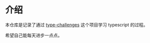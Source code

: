 # 介绍
本仓库是记录了通过 [type-challenges](https://github.com/type-challenges/type-challenges) 这个项目学习 typescript 的过程。

希望自己能每天进步一点点。  